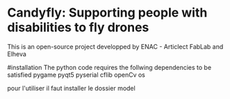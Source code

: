 # Candyfly: Supporting people with disabilities to fly drones

This is an open-source project developped by ENAC - Articlect FabLab and Elheva

#installation
The python code requires the follwing dependencies to be satisfied
pygame
pyqt5
pyserial
cflib
openCv
os

pour l'utiliser il faut installer le dossier model